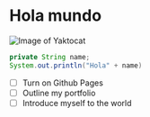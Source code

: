 # Hola mundo

![Image of Yaktocat](https://octodex.github.com/images/yaktocat.png)

``` java
private String name;
System.out.println("Hola" + name)
```
- [ ] Turn on Github Pages
- [ ] Outline my portfolio
- [ ] Introduce myself to the world
